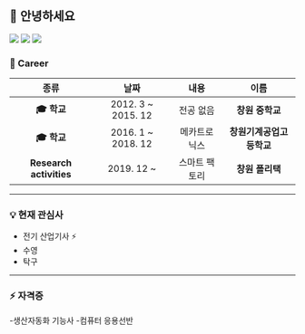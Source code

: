 

:wave: 안녕하세요
---

  <a href="" target="_blank"><img src="https://img.shields.io/badge/-0A66C2?style=flat-square&logo=Linkedin&logoColor=white"/></a>
  <a href="" target="_blank"><img src="https://img.shields.io/badge/-1DA1F2?style=flat-square&logo=Twitter&logoColor=white"/></a>
  <a href="" target="_blank"><img src="https://img.shields.io/badge/-EA4335?style=flat-square&logo=Gmail&logoColor=white"/></a>



### :purple_heart: Career

| **종류** | **날짜** | **내용** | **이름** |
|:--------:|:--------:|:--------:|:--------:|
| **:mortar_board: 학교** | 2012. 3 ~ 2015. 12 | 전공 없음 | **창원 중학교** |
| **:mortar_board: 학교** | 2016. 1 ~ 2018. 12 | 메카트로닉스 | **창원기계공업고등학교** |
| **Research activities** | 2019. 12 ~ | 스마트 팩토리 | **창원 폴리택** |
---

### :bulb: 현재 관심사
- 전기 산업기사 ⚡
- 수영
- 탁구
---


### ⚡ 자격증 
-생산자동화 기능사
-컴퓨터 응용선반








